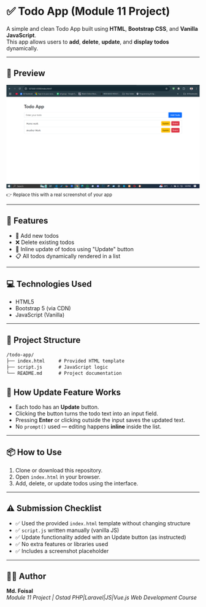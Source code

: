 # ✅ Todo App (Module 11 Project)

A simple and clean Todo App built using **HTML**, **Bootstrap CSS**, and **Vanilla JavaScript**.  
This app allows users to **add**, **delete**, **update**, and **display todos** dynamically.

---

## 📸 Preview

![Screenshot of Todo App](screenshot.png)  
<sub>👉 Replace this with a real screenshot of your app</sub>

---

## 🚀 Features

- 📝 Add new todos
- ❌ Delete existing todos
- 🔄 Inline update of todos using "Update" button
- 📋 All todos dynamically rendered in a list

---

## 💻 Technologies Used

- HTML5
- Bootstrap 5 (via CDN)
- JavaScript (Vanilla)

---

## 📁 Project Structure

```plaintext
/todo-app/
├── index.html     # Provided HTML template
├── script.js      # JavaScript logic
└── README.md      # Project documentation
```

## 🧠 How Update Feature Works

- Each todo has an **Update** button.
- Clicking the button turns the todo text into an input field.
- Pressing **Enter** or clicking outside the input saves the updated text.
- No `prompt()` used — editing happens **inline** inside the list.

---

## 📦 How to Use

1. Clone or download this repository.
2. Open `index.html` in your browser.
3. Add, delete, or update todos using the interface.

---

## ⚠️ Submission Checklist

- ✅ Used the provided `index.html` template without changing structure
- ✅ `script.js` written manually (vanilla JS)
- ✅ Update functionality added with an Update button (as instructed)
- ✅ No extra features or libraries used
- ✅ Includes a screenshot placeholder

---

## 👨‍💻 Author

**Md. Foisal**  
_Module 11 Project | Ostad PHP|Laravel|JS|Vue.js Web Development Course_
